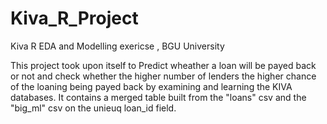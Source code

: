 # Kiva_R_Project

Kiva R EDA and Modelling exericse , BGU University

This project took upon itself to Predict wheather a loan will be payed back or not and check whether the higher number of lenders the higher chance of the loaning being payed back by examining and learning the KIVA databases.
It contains a merged table built from the "loans" csv and the "big_ml" csv on the unieuq loan_id field.

